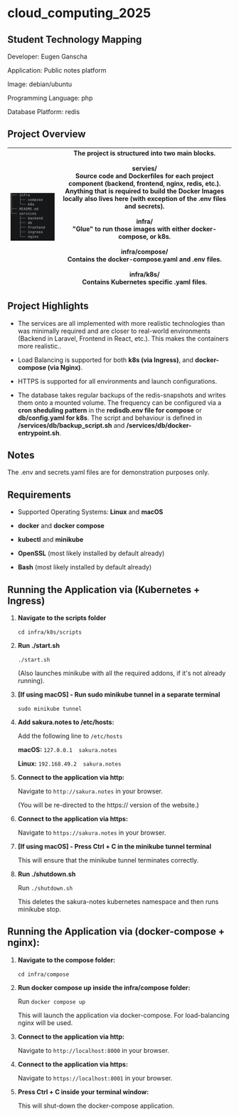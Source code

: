 # cloud_computing_2025

## Student Technology Mapping

Developer: Eugen Ganscha

Application: Public notes platform

Image: debian/ubuntu

Programming Language: php

Database Platform: redis

## Project Overview

| <img src="./readme_imgs/Project-Structure-Tree.png" width="500"> | The project is structured into two main blocks.<br><br>servies/<br>Source code and Dockerfiles for each project component (backend, frontend, nginx, redis, etc.). Anything that is required to build the Docker Images locally also lives here (with exception of the .env files and secrets).<br><br>infra/<br>"Glue" to run those images with either docker-compose, or k8s.<br><br>infra/compose/<br>Contains the docker-compose.yaml and .env files.<br><br>infra/k8s/<br>Contains Kubernetes specific .yaml files.|
|---|---|

## Project Highlights

- The services are all implemented with more realistic technologies than was minimally required and are closer to real-world environments (Backend in Laravel, Frontend in React, etc.). This makes the containers more realistic..

- Load Balancing is supported for both **k8s (via Ingress)**, and **docker-compose (via Nginx)**.

- HTTPS is supported for all environments and launch configurations.

- The database takes regular backups of the redis-snapshots and writes them onto a mounted volume. The frequency can be configured via a **cron sheduling pattern** in the **redisdb.env file for compose** or **db/config.yaml for k8s**. The script and behaviour is defined in **/services/db/backup_script.sh** and **/services/db/docker-entrypoint.sh**.


## Notes

The .env and secrets.yaml files are for demonstration purposes only.

## Requirements

- Supported Operating Systems: **Linux** and **macOS**

- **docker** and **docker compose**

- **kubectl** and **minikube**

- **OpenSSL** (most likely installed by default already)

- **Bash** (most likely installed by default already)


## Running the Application via (Kubernetes + Ingress)

1. **Navigate to the scripts folder**

   ```cd infra/k8s/scripts```

2. **Run ./start.sh**

   ```./start.sh```

   (Also launches minikube with all the required addons, if it's not already running).

3. **[If using macOS] - Run sudo minikube tunnel in a separate terminal**

    ```sudo minikube tunnel```

4. **Add sakura.notes to /etc/hosts:**
    
    Add the following line to `/etc/hosts`
    
    **macOS:** `127.0.0.1  sakura.notes`

    **Linux:** `192.168.49.2  sakura.notes`

5. **Connect to the application via http:**

    Navigate to `http://sakura.notes` in your browser.
    
    (You will be re-directed to the https:// version of the website.)

6. **Connect to the application via https:**

    Navigate to `https://sakura.notes` in your browser.

7. **[If using macOS] - Press Ctrl + C in the minikube tunnel terminal**
    
    This will ensure that the minikube tunnel terminates correctly.

8. **Run ./shutdown.sh**

    Run `./shutdown.sh`
    
    This deletes the sakura-notes kubernetes namespace and then runs minikube stop.


## Running the Application via (docker-compose + nginx):

1. **Navigate to the compose folder:**

   `cd infra/compose`

2. **Run docker compose up inside the infra/compose folder:**

    Run `docker compose up`

    This will launch the application via docker-compose. For load-balancing nginx will be used.

3. **Connect to the application via http:**

    Navigate to `http://localhost:8000` in your browser.

4. **Connect to the application via https:**

    Navigate to `https://localhost:8001` in your browser.

5. **Press Ctrl + C inside your terminal window:**

    This will shut-down the docker-compose application.